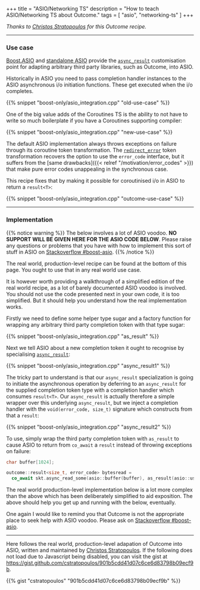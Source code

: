 +++
title = "ASIO/Networking TS"
description = "How to teach ASIO/Networking TS about Outcome."
tags = [ "asio", "networking-ts" ]
+++

*Thanks to [Christos Stratopoulos](https://github.com/cstratopoulos) for this Outcome recipe.*

---

### Use case

[Boost.ASIO](https://www.boost.org/doc/libs/develop/doc/html/boost_asio.html)
and [standalone ASIO](https://think-async.com/Asio/) provide the
[`async_result`](https://www.boost.org/doc/libs/develop/doc/html/boost_asio/reference/async_result.html)
customisation point for adapting arbitrary third party libraries, such as Outcome, into ASIO.

Historically in ASIO you need to pass completion handler instances
to the ASIO asynchronous i/o initiation functions. These get executed when the i/o
completes.

{{% snippet "boost-only/asio_integration.cpp" "old-use-case" %}}

One of the big value adds of the Coroutines TS is the ability to not have to write
so much boilerplate if you have a Coroutines supporting compiler:

{{% snippet "boost-only/asio_integration.cpp" "new-use-case" %}}

The default ASIO implementation always throws exceptions on failure through
its coroutine token transformation. The [`redirect_error`](https://www.boost.org/doc/libs/develop/doc/html/boost_asio/reference/experimental__redirect_error.html)
token transformation recovers the option to use the `error_code` interface,
but it suffers from the [same drawbacks]({{< relref "/motivation/error_codes" >}})
that make pure error codes unappealing in the synchronous case.

This recipe fixes that by making it possible for coroutinised
i/o in ASIO to return a `result<T>`:

{{% snippet "boost-only/asio_integration.cpp" "outcome-use-case" %}}

---

### Implementation

{{% notice warning %}}
The below involves a lot of ASIO voodoo. **NO SUPPORT WILL BE GIVEN HERE FOR THE ASIO
CODE BELOW**. Please raise any questions or problems that you have with how to implement
this sort of stuff in ASIO
on [Stackoverflow #boost-asio](https://stackoverflow.com/questions/tagged/boost-asio).
{{% /notice %}}

The real world, production-level recipe can be found at the bottom of this page.
You ought to use that in any real world use case.

It is however worth providing a walkthrough of a simplified edition of the real world
recipe, as a lot of barely documented ASIO voodoo is involved. You should not
use the code presented next in your own code, it is too simplified. But it should
help you understand how the real implementation works.

Firstly we need to define some helper type sugar and a factory function for wrapping
any arbitrary third party completion token with that type sugar:

{{% snippet "boost-only/asio_integration.cpp" "as_result" %}}

Next we tell ASIO about a new completion token it ought to recognise by specialising
[`async_result`](https://www.boost.org/doc/libs/develop/doc/html/boost_asio/reference/async_result.html):

{{% snippet "boost-only/asio_integration.cpp" "async_result1" %}}

The tricky part to understand is that our `async_result` specialization is going 
to initiate the asynchronous operation by deferring to an `async_result` for the
supplied completion token type with a completion handler which consumes `result<T>`.
Our `async_result` is actually therefore a simple wrapper over this underlying
`async_result`, but we inject a completion handler with the
`void(error_code, size_t)` signature which constructs from that a `result`:

{{% snippet "boost-only/asio_integration.cpp" "async_result2" %}}

To use, simply wrap the third party completion token with `as_result` to cause
ASIO to return from `co_await` a `result` instead of throwing exceptions on
failure:

```c++
char buffer[1024];

outcome::result<size_t, error_code> bytesread =
  co_await skt.async_read_some(asio::buffer(buffer), as_result(asio::use_awaitable));
```

The real world production-level implementation below is a lot more complex than the
above which has been deliberately simplified to aid exposition. The above
should help you get up and running with the below, eventually.

One again I would like to remind you that Outcome is not the appropriate place
to seek help with ASIO voodoo. Please ask on
[Stackoverflow #boost-asio](https://stackoverflow.com/questions/tagged/boost-asio).

---

Here follows the real world, production-level adapation of Outcome into
ASIO, written and maintained by [Christos Stratopoulos](https://github.com/cstratopoulos).
If the following does not load due to Javascript being disabled, you can visit the gist at 
https://gist.github.com/cstratopoulos/901b5cdd41d07c6ce6d83798b09ecf9b.

{{% gist "cstratopoulos" "901b5cdd41d07c6ce6d83798b09ecf9b" %}}
